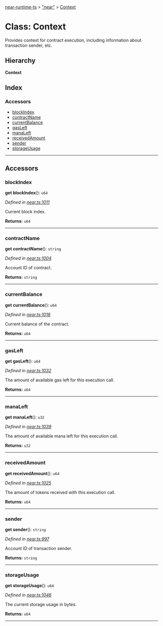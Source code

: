 [near-runtime-ts](../README.md) > ["near"](../modules/_near_.md) > [Context](../classes/_near_.context.md)

# Class: Context

Provides context for contract execution, including information about transaction sender, etc.

## Hierarchy

**Context**

## Index

### Accessors

* [blockIndex](_near_.context.md#blockindex)
* [contractName](_near_.context.md#contractname)
* [currentBalance](_near_.context.md#currentbalance)
* [gasLeft](_near_.context.md#gasleft)
* [manaLeft](_near_.context.md#manaleft)
* [receivedAmount](_near_.context.md#receivedamount)
* [sender](_near_.context.md#sender)
* [storageUsage](_near_.context.md#storageusage)

---

## Accessors

<a id="blockindex"></a>

###  blockIndex

**get blockIndex**(): `u64`

*Defined in [near.ts:1011](https://github.com/nearprotocol/near-runtime-ts/blob/b0670e9/near.ts#L1011)*

Current block index.

**Returns:** `u64`

___
<a id="contractname"></a>

###  contractName

**get contractName**(): `string`

*Defined in [near.ts:1004](https://github.com/nearprotocol/near-runtime-ts/blob/b0670e9/near.ts#L1004)*

Account ID of contract.

**Returns:** `string`

___
<a id="currentbalance"></a>

###  currentBalance

**get currentBalance**(): `u64`

*Defined in [near.ts:1018](https://github.com/nearprotocol/near-runtime-ts/blob/b0670e9/near.ts#L1018)*

Current balance of the contract.

**Returns:** `u64`

___
<a id="gasleft"></a>

###  gasLeft

**get gasLeft**(): `u64`

*Defined in [near.ts:1032](https://github.com/nearprotocol/near-runtime-ts/blob/b0670e9/near.ts#L1032)*

The amount of available gas left for this execution call.

**Returns:** `u64`

___
<a id="manaleft"></a>

###  manaLeft

**get manaLeft**(): `u32`

*Defined in [near.ts:1039](https://github.com/nearprotocol/near-runtime-ts/blob/b0670e9/near.ts#L1039)*

The amount of available mana left for this execution call.

**Returns:** `u32`

___
<a id="receivedamount"></a>

###  receivedAmount

**get receivedAmount**(): `u64`

*Defined in [near.ts:1025](https://github.com/nearprotocol/near-runtime-ts/blob/b0670e9/near.ts#L1025)*

The amount of tokens received with this execution call.

**Returns:** `u64`

___
<a id="sender"></a>

###  sender

**get sender**(): `string`

*Defined in [near.ts:997](https://github.com/nearprotocol/near-runtime-ts/blob/b0670e9/near.ts#L997)*

Account ID of transaction sender.

**Returns:** `string`

___
<a id="storageusage"></a>

###  storageUsage

**get storageUsage**(): `u64`

*Defined in [near.ts:1046](https://github.com/nearprotocol/near-runtime-ts/blob/b0670e9/near.ts#L1046)*

The current storage usage in bytes.

**Returns:** `u64`

___

